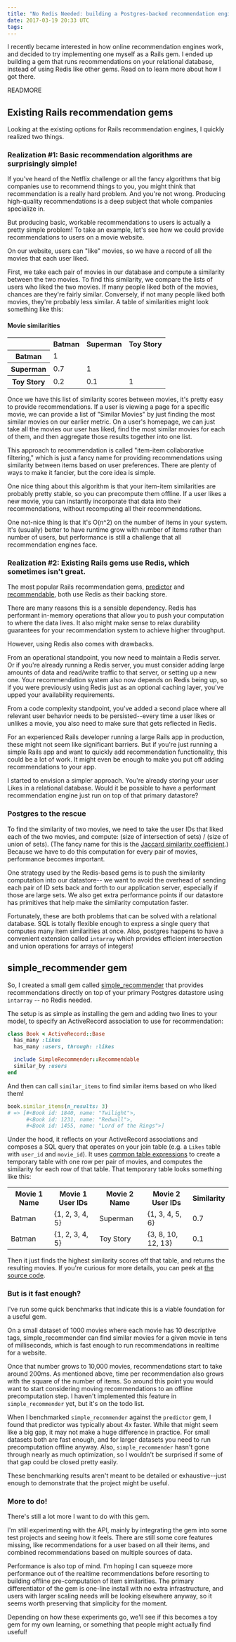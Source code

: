 ```yaml
---
title: "No Redis Needed: building a Postgres-backed recommendation engine for Rails"
date: 2017-03-19 20:33 UTC
tags:
---
```


I recently became interested in how online recommendation engines work, and decided to try implementing one myself as a Rails gem. I ended up building a gem that runs recommendations on your relational database, instead of using Redis like other gems. Read on to learn more about how I got there.

READMORE

## Existing Rails recommendation gems

Looking at the existing options for Rails recommendation engines, I quickly realized two things.

### Realization #1: Basic recommendation algorithms are surprisingly simple!

If you've heard of the Netflix challenge or all the fancy algorithms that big companies use to recommend things to you, you might think that recommendation is a really hard problem. And you're not wrong. Producing high-quality recommendations is a deep subject that whole companies specialize in.

But producing basic, workable recommendations to users is actually a pretty simple problem! To take an example, let's see how we could provide recommendations to users on a movie website.

On our website, users can "like" movies, so we have a record of all the movies that each user liked.

First, we take each pair of movies in our database and compute a similarity between the two movies. To find this similarity, we compare the lists of users who liked the two movies. If many people liked both of the movies, chances are they're fairly similar. Conversely, if not many people liked both movies, they're probably less similar. A table of similarities might look something like this:

<h4>Movie similarities</h4>
<table>
  <tr>
    <th></th>
    <th>Batman</th>
    <th>Superman</th>
    <th>Toy Story</th>
  </tr>
  <tr>
    <th>Batman</th>
    <td>1</td>
    <td></td>
    <td></td>
  </tr>
  <tr>
    <th>Superman</th>
    <td>0.7</td>
    <td>1</td>
    <td></td>
  </tr>
  <tr>
    <th>Toy Story</th>
    <td>0.2</td>
    <td>0.1</td>
    <td>1</td>
  </tr>
</table>

Once we have this list of similarity scores between movies, it's pretty easy to provide recommendations. If a user is viewing a page for a specific movie, we can provide a list of "Similar Movies" by just finding the most similar movies on our earlier metric. On a user's homepage, we can just take all the movies our user has liked, find the most similar movies for each of them, and then aggregate those results together into one list.

This approach to recommendation is called "item-item collaborative filtering," which is just a fancy name for providing recommendations using similarity between items based on user preferences. There are plenty of ways to make it fancier, but the core idea is simple.

One nice thing about this algorithm is that your item-item similarities are probably pretty stable, so you can precompute them offline. If a user likes a new movie, you can instantly incorporate that data into their recommendations, without recomputing all their recommendations.

One not-nice thing is that it's O(n^2) on the number of items in your system. It's (usually) better to have runtime grow with number of items rather than number of users, but performance is still a challenge that all recommendation engines face.

### Realization #2: Existing Rails gems use Redis, which sometimes isn't great.

The most popular Rails recommendation gems, [predictor](https://github.com/Pathgather/predictor) and [recommendable](https://github.com/davidcelis/recommendable), both use Redis as their backing store.

There are many reasons this is a sensible dependency. Redis has performant in-memory operations that allow you to push your computation to where the data lives. It also might make sense to relax durability guarantees for your recommendation system to achieve higher throughput.

However, using Redis also comes with drawbacks.

From an operational standpoint, you now need to maintain a Redis server. Or if you're already running a Redis server, you must consider adding large amounts of data and read/write traffic to that server, or setting up a new one. Your recommendation system also now depends on Redis being up, so if you were previously using Redis just as an optional caching layer, you've upped your availability requirements.

From a code complexity standpoint, you've added a second place where all relevant user behavior needs to be persisted--every time a user likes or unlikes a movie, you also need to make sure that gets reflected in Redis.

For an experienced Rails developer running a large Rails app in production, these might not seem like significant barriers. But if you're just running a simple Rails app and want to quickly add recommendation functionality, this could be a lot of work. It might even be enough to make you put off adding recommendations to your app.

I started to envision a simpler approach. You're already storing your user Likes in a relational database. Would it be possible to have a performant recommendation engine just run on top of that primary datastore?

### Postgres to the rescue

To find the similarity of two movies, we need to take the user IDs that liked each of the two movies, and compute: (size of intersection of sets) / (size of union of sets). (The fancy name for this is the [Jaccard similarity coefficient](https://en.wikipedia.org/wiki/Jaccard_index).) Because we have to do this computation for every pair of movies, performance becomes important.

One strategy used by the Redis-based gems is to push the similarity computation into our datastore-- we want to avoid the overhead of sending each pair of ID sets back and forth to our application server, especially if those are large sets. We also get extra performance points if our datastore has primitives that help make the similarity computation faster.

Fortunately, these are both problems that can be solved with a relational database. SQL is totally flexible enough to express a single query that computes many item similarities at once. Also, postgres happens to have a convenient extension called `intarray` which provides efficient intersection and union operations for arrays of integers!

## simple_recommender gem

So, I created a small gem called [simple_recommender](https://github.com/geoffreylitt/simple_recommender) that provides recommendations directly on top of your primary Postgres datastore using `intarray` -- no Redis needed.

The setup is as simple as installing the gem and adding two lines to your model, to specify an ActiveRecord association to use for recommendation:

```ruby
class Book < ActiveRecord::Base
  has_many :likes
  has_many :users, through: :likes

  include SimpleRecommender::Recommendable
  similar_by :users
end

```

And then can call `similar_items` to find similar items based on who liked them!

```ruby
book.similar_items(n_results: 3)
# => [#<Book id: 1840, name: "Twilight">,
      #<Book id: 1231, name: "Redwall">,
      #<Book id: 1455, name: "Lord of the Rings">]
```

Under the hood, it reflects on your ActiveRecord associations and composes a SQL query that operates on your join table (e.g. a `Likes` table with `user_id` and `movie_id`). It uses [common table expressions](https://www.postgresql.org/docs/9.2/static/queries-with.html) to create a temporary table with one row per pair of movies, and computes the similarity for each row of that table. That temporary table looks something like this:

<table>
  <tr>
    <th>Movie 1 Name</th>
    <th>Movie 1 User IDs</th>
    <th>Movie 2 Name</th>
    <th>Movie 2 User IDs</th>
    <th>Similarity</th>
  </tr>
  <tr>
    <td>Batman</td>
    <td>{1, 2, 3, 4, 5}</td>
    <td>Superman</td>
    <td>{1, 3, 4, 5, 6}</td>
    <td>0.7</td>
  </tr>
  <tr>
    <td>Batman</td>
    <td>{1, 2, 3, 4, 5}</td>
    <td>Toy Story</td>
    <td>{3, 8, 10, 12, 13}</td>
    <td>0.1</td>
  </tr>
</table>

Then it just finds the highest similarity scores off that table, and returns the resulting movies. If you're curious for more details, you can peek at [the source code](https://github.com/geoffreylitt/simple_recommender/blob/master/lib/simple_recommender/recommendable.rb).

### But is it fast enough?

I've run some quick benchmarks that indicate this is a viable foundation for a useful gem.

On a small dataset of 1000 movies where each movie has 10 descriptive tags, simple_recommender can find similar movies for a given movie in tens of milliseconds, which is fast enough to run recommendations in realtime for a website.

Once that number grows to 10,000 movies, recommendations start to take around 200ms. As mentioned above, time per recommendation also grows with the square of the number of items. So around this point you would want to start considering moving recommendations to an offline precomputation step. I haven't implemented this feature in `simple_recommender` yet, but it's on the todo list.

When I benchmarked `simple_recommender` against the `predictor` gem, I found that predictor was typically about 4x faster. While that might seem like a big gap, it may not make a huge difference in practice. For small datasets both are fast enough, and for larger datasets you need to run precomputation offline anyway. Also, `simple_recommender` hasn't gone through nearly as much optimization, so I wouldn't be surprised if some of that gap could be closed pretty easily.

These benchmarking results aren't meant to be detailed or exhaustive--just enough to demonstrate that the project might be useful.

### More to do!

There's still a lot more I want to do with this gem.

I'm still experimenting with the API, mainly by integrating the gem into some test projects and seeing how it feels. There are still some core features missing, like recommendations for a user based on all their items, and combined recommendations based on multiple sources of data.

Performance is also top of mind. I'm hoping I can squeeze more performance out of the realtime recommendations before resorting to building offline pre-computation of item similarities. The primary differentiator of the gem is one-line install with no extra infrastructure, and users with larger scaling needs will be looking elsewhere anyway, so it seems worth preserving that simplicity for the moment.

Depending on how these experiments go, we'll see if this becomes a toy gem for my own learning, or something that people might actually find useful!
